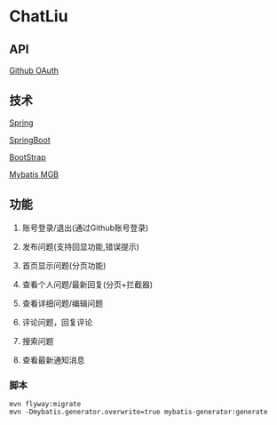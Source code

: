 # ChatLiu

## API
[Github OAuth](https://developer.github.com/apps/building-oauth-apps/)


## 技术
[Spring](https://spring.io/guides)

[SpringBoot](https://spring.io/projects/spring-boot/)

[BootStrap](https://v3.bootcss.com/components/)

[Mybatis MGB](http://mybatis.org/generator/running/runningWithMaven.html)

## 功能

1. 账号登录/退出(通过Github账号登录)

2. 发布问题(支持回显功能,错误提示)

3. 首页显示问题(分页功能)

4. 查看个人问题/最新回复(分页+拦截器)

5. 查看详细问题/编辑问题

6. 评论问题，回复评论

7. 搜索问题

8. 查看最新通知消息

### 脚本
```
mvn flyway:migrate
mvn -Dmybatis.generator.overwrite=true mybatis-generator:generate
```
